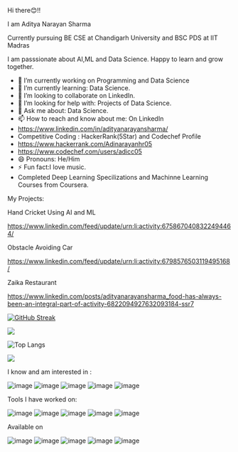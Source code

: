 Hi there😊!!

I am Aditya Narayan Sharma

Currently pursuing BE CSE at Chandigarh University and BSC PDS at IIT Madras

I am passsionate about AI,ML and Data Science. Happy to learn and grow together.

- 🔭 I’m currently working on Programming and Data Science
- 🌱 I’m currently learning: Data Science.
- 👯 I’m looking to collaborate on LinkedIn.
- 🤔 I’m looking for help with: Projects of Data Science.
- 💬 Ask me about: Data Science.
- 📫 How to reach and know about me: On LinkedIn
- https://www.linkedin.com/in/adityanarayansharma/
- Competitive Coding : HackerRank(5Star) and Codechef Profile
- https://www.hackerrank.com/Adinarayanhr05
- https://www.codechef.com/users/adicc05
- 😄 Pronouns: He/Him
- ⚡ Fun fact:I love music.
- Completed Deep Learning Specilizations and Machinne Learning Courses from Coursera.

My Projects:

Hand Cricket Using AI and ML

https://www.linkedin.com/feed/update/urn:li:activity:6758670408322494464/

Obstacle Avoiding Car

https://www.linkedin.com/feed/update/urn:li:activity:6798576503119495168/

Zaika Restaurant

https://www.linkedin.com/posts/adityanarayansharma_food-has-always-been-an-integral-part-of-activity-6822094927632093184-ssr7

[![GitHub Streak](https://github-readme-streak-stats.herokuapp.com/?user=Adinarayanreloaded)](https://git.io/streak-stats)

![](https://visitor-badge.laobi.icu/badge?page_id=Adinarayanreloaded.Adinarayanreloaded)

![Top Langs](https://github-readme-stats.vercel.app/api/top-langs/?username=Adianrayanreloaded&theme=tokyonight)

<img src="https://github-readme-stats.vercel.app/api?username=Adinarayanreloaded&&show_icons=true&title_color=ffffff&icon_color=bb2acf&text_color=daf7dc&bg_color=151515">

I know and am interested in :

![image](https://user-images.githubusercontent.com/37697073/119342823-3fc56100-bcb3-11eb-873a-499e74a8ae30.png)
![image](https://user-images.githubusercontent.com/37697073/119342837-4653d880-bcb3-11eb-9f0c-3fdea135b7fd.png)
![image](https://user-images.githubusercontent.com/37697073/119342902-54a1f480-bcb3-11eb-924e-6e32852e230b.png)
![image](https://user-images.githubusercontent.com/37697073/119342921-5bc90280-bcb3-11eb-924c-50e6a39bf1a8.png)
![image](https://user-images.githubusercontent.com/37697073/119342985-713e2c80-bcb3-11eb-9a60-6a1549cc71a8.png)


Tools I have worked on:

![image](https://user-images.githubusercontent.com/37697073/119347037-97b29680-bcb8-11eb-9f5e-d79223cf6150.png)
![image](https://user-images.githubusercontent.com/37697073/119344874-cf6c0f00-bcb5-11eb-805b-43042b7dd15e.png)
![image](https://user-images.githubusercontent.com/37697073/119346213-8ddc6380-bcb7-11eb-9756-715655644ef3.png)
![image](https://user-images.githubusercontent.com/37697073/119346541-f75c7200-bcb7-11eb-9ea7-025f29c8c691.png)
![image](https://user-images.githubusercontent.com/37697073/119346755-3f7b9480-bcb8-11eb-9e91-b06ed2fedcbf.png)


Available on

![image](https://user-images.githubusercontent.com/37697073/119344576-74d2b300-bcb5-11eb-858b-6bb43d880a11.png)
![image](https://user-images.githubusercontent.com/37697073/119344614-7e5c1b00-bcb5-11eb-9e13-de6c5c797acc.png)
![image](https://user-images.githubusercontent.com/37697073/119346080-5ec5f200-bcb7-11eb-8e5c-317a553a365d.png)
![image](https://user-images.githubusercontent.com/37697073/119346135-743b1c00-bcb7-11eb-9b76-36e9abf40eb5.png)
![image](https://user-images.githubusercontent.com/37697073/119344504-5f5d8900-bcb5-11eb-970c-7e83455ab2e1.png)




